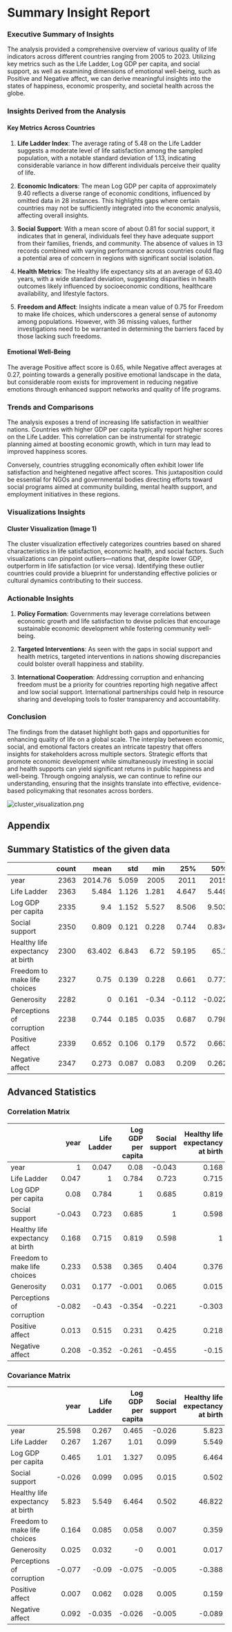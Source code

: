 # Summary Insight Report

### Executive Summary of Insights

The analysis provided a comprehensive overview of various quality of life indicators across different countries ranging from 2005 to 2023. Utilizing key metrics such as the Life Ladder, Log GDP per capita, and social support, as well as examining dimensions of emotional well-being, such as Positive and Negative affect, we can derive meaningful insights into the states of happiness, economic prosperity, and societal health across the globe.

### Insights Derived from the Analysis

#### Key Metrics Across Countries

1. **Life Ladder Index**: The average rating of 5.48 on the Life Ladder suggests a moderate level of life satisfaction among the sampled population, with a notable standard deviation of 1.13, indicating considerable variance in how different individuals perceive their quality of life.

2. **Economic Indicators**: The mean Log GDP per capita of approximately 9.40 reflects a diverse range of economic conditions, influenced by omitted data in 28 instances. This highlights gaps where certain countries may not be sufficiently integrated into the economic analysis, affecting overall insights.

3. **Social Support**: With a mean score of about 0.81 for social support, it indicates that in general, individuals feel they have adequate support from their families, friends, and community. The absence of values in 13 records combined with varying performance across countries could flag a potential area of concern in regions with significant social isolation.

4. **Health Metrics**: The Healthy life expectancy sits at an average of 63.40 years, with a wide standard deviation, suggesting disparities in health outcomes likely influenced by socioeconomic conditions, healthcare availability, and lifestyle factors.

5. **Freedom and Affect**: Insights indicate a mean value of 0.75 for Freedom to make life choices, which underscores a general sense of autonomy among populations. However, with 36 missing values, further investigations need to be warranted in determining the barriers faced by those lacking such freedoms.

#### Emotional Well-Being

The average Positive affect score is 0.65, while Negative affect averages at 0.27, pointing towards a generally positive emotional landscape in the data, but considerable room exists for improvement in reducing negative emotions through enhanced support networks and quality of life programs.

### Trends and Comparisons

The analysis exposes a trend of increasing life satisfaction in wealthier nations. Countries with higher GDP per capita typically report higher scores on the Life Ladder. This correlation can be instrumental for strategic planning aimed at boosting economic growth, which in turn may lead to improved happiness scores.

Conversely, countries struggling economically often exhibit lower life satisfaction and heightened negative affect scores. This juxtaposition could be essential for NGOs and governmental bodies directing efforts toward social programs aimed at community building, mental health support, and employment initiatives in these regions.

### Visualizations Insights

#### Cluster Visualization (Image 1)

The cluster visualization effectively categorizes countries based on shared characteristics in life satisfaction, economic health, and social factors. Such visualizations can pinpoint outliers—nations that, despite lower GDP, outperform in life satisfaction (or vice versa). Identifying these outlier countries could provide a blueprint for understanding effective policies or cultural dynamics contributing to their success.

### Actionable Insights

1. **Policy Formation**: Governments may leverage correlations between economic growth and life satisfaction to devise policies that encourage sustainable economic development while fostering community well-being.

2. **Targeted Interventions**: As seen with the gaps in social support and health metrics, targeted interventions in nations showing discrepancies could bolster overall happiness and stability.

3. **International Cooperation**: Addressing corruption and enhancing freedom must be a priority for countries reporting high negative affect and low social support. International partnerships could help in resource sharing and developing tools to foster transparency and accountability.

### Conclusion

The findings from the dataset highlight both gaps and opportunities for enhancing quality of life on a global scale. The interplay between economic, social, and emotional factors creates an intricate tapestry that offers insights for stakeholders across multiple sectors. Strategic efforts that promote economic development while simultaneously investing in social and health supports can yield significant returns in public happiness and well-being. Through ongoing analysis, we can continue to refine our understanding, ensuring that the insights translate into effective, evidence-based policymaking that resonates across borders.

![cluster_visualization.png](cluster_visualization.png)
## Appendix 
## Summary Statistics of the given data
|                                  |   count |     mean |   std |      min |      25% |      50% |      75% |      max |
|:---------------------------------|--------:|---------:|------:|---------:|---------:|---------:|---------:|---------:|
| year                             |    2363 | 2014.76  | 5.059 | 2005     | 2011     | 2015     | 2019     | 2023     |
| Life Ladder                      |    2363 |    5.484 | 1.126 |    1.281 |    4.647 |    5.449 |    6.324 |    8.019 |
| Log GDP per capita               |    2335 |    9.4   | 1.152 |    5.527 |    8.506 |    9.503 |   10.392 |   11.676 |
| Social support                   |    2350 |    0.809 | 0.121 |    0.228 |    0.744 |    0.834 |    0.904 |    0.987 |
| Healthy life expectancy at birth |    2300 |   63.402 | 6.843 |    6.72  |   59.195 |   65.1   |   68.552 |   74.6   |
| Freedom to make life choices     |    2327 |    0.75  | 0.139 |    0.228 |    0.661 |    0.771 |    0.862 |    0.985 |
| Generosity                       |    2282 |    0     | 0.161 |   -0.34  |   -0.112 |   -0.022 |    0.094 |    0.7   |
| Perceptions of corruption        |    2238 |    0.744 | 0.185 |    0.035 |    0.687 |    0.798 |    0.868 |    0.983 |
| Positive affect                  |    2339 |    0.652 | 0.106 |    0.179 |    0.572 |    0.663 |    0.737 |    0.884 |
| Negative affect                  |    2347 |    0.273 | 0.087 |    0.083 |    0.209 |    0.262 |    0.326 |    0.705 |

## Advanced Statistics
### Correlation Matrix
|                                  |   year |   Life Ladder |   Log GDP per capita |   Social support |   Healthy life expectancy at birth |   Freedom to make life choices |   Generosity |   Perceptions of corruption |   Positive affect |   Negative affect |
|:---------------------------------|-------:|--------------:|---------------------:|-----------------:|-----------------------------------:|-------------------------------:|-------------:|----------------------------:|------------------:|------------------:|
| year                             |  1     |         0.047 |                0.08  |           -0.043 |                              0.168 |                          0.233 |        0.031 |                      -0.082 |             0.013 |             0.208 |
| Life Ladder                      |  0.047 |         1     |                0.784 |            0.723 |                              0.715 |                          0.538 |        0.177 |                      -0.43  |             0.515 |            -0.352 |
| Log GDP per capita               |  0.08  |         0.784 |                1     |            0.685 |                              0.819 |                          0.365 |       -0.001 |                      -0.354 |             0.231 |            -0.261 |
| Social support                   | -0.043 |         0.723 |                0.685 |            1     |                              0.598 |                          0.404 |        0.065 |                      -0.221 |             0.425 |            -0.455 |
| Healthy life expectancy at birth |  0.168 |         0.715 |                0.819 |            0.598 |                              1     |                          0.376 |        0.015 |                      -0.303 |             0.218 |            -0.15  |
| Freedom to make life choices     |  0.233 |         0.538 |                0.365 |            0.404 |                              0.376 |                          1     |        0.321 |                      -0.466 |             0.578 |            -0.279 |
| Generosity                       |  0.031 |         0.177 |               -0.001 |            0.065 |                              0.015 |                          0.321 |        1     |                      -0.27  |             0.301 |            -0.072 |
| Perceptions of corruption        | -0.082 |        -0.43  |               -0.354 |           -0.221 |                             -0.303 |                         -0.466 |       -0.27  |                       1     |            -0.274 |             0.266 |
| Positive affect                  |  0.013 |         0.515 |                0.231 |            0.425 |                              0.218 |                          0.578 |        0.301 |                      -0.274 |             1     |            -0.334 |
| Negative affect                  |  0.208 |        -0.352 |               -0.261 |           -0.455 |                             -0.15  |                         -0.279 |       -0.072 |                       0.266 |            -0.334 |             1     |

### Covariance Matrix
|                                  |   year |   Life Ladder |   Log GDP per capita |   Social support |   Healthy life expectancy at birth |   Freedom to make life choices |   Generosity |   Perceptions of corruption |   Positive affect |   Negative affect |
|:---------------------------------|-------:|--------------:|---------------------:|-----------------:|-----------------------------------:|-------------------------------:|-------------:|----------------------------:|------------------:|------------------:|
| year                             | 25.598 |         0.267 |                0.465 |           -0.026 |                              5.823 |                          0.164 |        0.025 |                      -0.077 |             0.007 |             0.092 |
| Life Ladder                      |  0.267 |         1.267 |                1.01  |            0.099 |                              5.549 |                          0.085 |        0.032 |                      -0.09  |             0.062 |            -0.035 |
| Log GDP per capita               |  0.465 |         1.01  |                1.327 |            0.095 |                              6.464 |                          0.058 |       -0     |                      -0.075 |             0.028 |            -0.026 |
| Social support                   | -0.026 |         0.099 |                0.095 |            0.015 |                              0.502 |                          0.007 |        0.001 |                      -0.005 |             0.005 |            -0.005 |
| Healthy life expectancy at birth |  5.823 |         5.549 |                6.464 |            0.502 |                             46.822 |                          0.359 |        0.017 |                      -0.388 |             0.159 |            -0.089 |
| Freedom to make life choices     |  0.164 |         0.085 |                0.058 |            0.007 |                              0.359 |                          0.019 |        0.007 |                      -0.012 |             0.009 |            -0.003 |
| Generosity                       |  0.025 |         0.032 |               -0     |            0.001 |                              0.017 |                          0.007 |        0.026 |                      -0.008 |             0.005 |            -0.001 |
| Perceptions of corruption        | -0.077 |        -0.09  |               -0.075 |           -0.005 |                             -0.388 |                         -0.012 |       -0.008 |                       0.034 |            -0.005 |             0.004 |
| Positive affect                  |  0.007 |         0.062 |                0.028 |            0.005 |                              0.159 |                          0.009 |        0.005 |                      -0.005 |             0.011 |            -0.003 |
| Negative affect                  |  0.092 |        -0.035 |               -0.026 |           -0.005 |                             -0.089 |                         -0.003 |       -0.001 |                       0.004 |            -0.003 |             0.008 |

